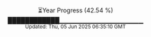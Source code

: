 <p align="center">
⏳Year Progress (42.54 %) <br>
████████████▁▁▁▁▁▁▁▁▁▁▁▁▁▁▁▁▁▁ <br>
<sub>Updated: Thu, 05 Jun 2025 06:35:10 GMT</sub>
</p>

